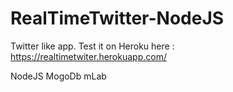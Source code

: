 # RealTimeTwitter-NodeJS
Twitter like app. Test it on Heroku here : https://realtimetwiter.herokuapp.com/

NodeJS
MogoDb mLab
